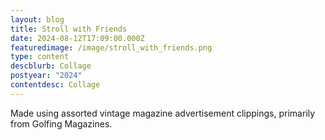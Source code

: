 ```yaml
---
layout: blog
title: Stroll with Friends
date: 2024-08-12T17:09:00.000Z
featuredimage: /image/stroll_with_friends.png
type: content
descblurb: Collage
postyear: "2024"
contentdesc: Collage
---
```

Made using assorted vintage magazine advertisement clippings, primarily from Golfing Magazines.

